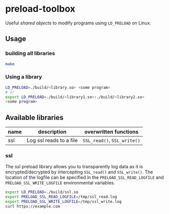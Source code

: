 # preload-toolbox

Useful *shared objects* to modify programs using `LD_PRELOAD` on Linux.

## Usage

### building all libraries

```sh
make
```

### Using a library

```sh
LD_PRELOAD=./build/<library.so> <some program>
# or
export LD_PRELOAD=./build/<library1.so>:./build/<library2.so>
<some program>
```

## Available libraries

|**name**|**description**|**overwritten functions**|
|------|-------------|-----------|
|ssl|Log ssl reads to a file | `SSL_read()`, `SSL_write()`|

### ssl

The ssl preload library allows you to transparently log data as it is encrypted/decrypted by intercepting `SSL_read()` and `SSL_write()`.
The location of the logfile can be specified in the `PRELOAD_SSL_READ_LOGFILE` and `PRELOAD_SSL_WRITE_LOGFILE` environmental variables.

```sh
export LD_PRELOAD=./build/ssl.so
export PRELOAD_SSL_READ_LOGFILE=/tmp/ssl_read.log
export PRELOAD_SSL_WRITE_LOGFILE=/tmp/ssl_write.log
curl https://example.com
```
